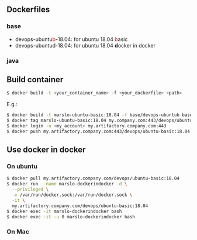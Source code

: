 ## Dockerfiles
### base

- devops-ubuntu<font color="red">b</font>-18.04: for ubuntu 18.04 <font color="red">b</font>asic
- devops-ubuntud-18.04: for ubuntu 18.04 **d**ocker in docker

### java

## Build container
```sh
$ docker build -t <your_container_name> -f <your_dockerfile> <path>
```
E.g.:
```sh
$ docker build -t marslo-ubuntu-basic:18.04 -f base/devops-ubuntub base/
$ docker tag marslo-ubuntu-basic:18.04 my.company.com:443/devops/ubuntu-basic:18.04
$ docker login -u <my_account> my.artifactory.company.com:443
$ docker push my.artifactory.company.com:443/devops/ubuntu-basic:18.04
```
## Use docker in docker
### On ubuntu
```sh
$ docker pull my.artifactory.company.com/devops/ubuntu-basic:18.04
$ docker run --name marslo-dockerindocker -d \
  --privileged \
  -v /var/run/docker.sock:/var/run/docker.sock \
  -it \
  my.artifactory.company.com/devops/ubuntu-basic:18.04
$ docker exec -it marslo-dockerindocker bash                            # for devops account
$ docker exec -it -u 0 marslo-dockerindocker bash                       # for root account
```
### On Mac
